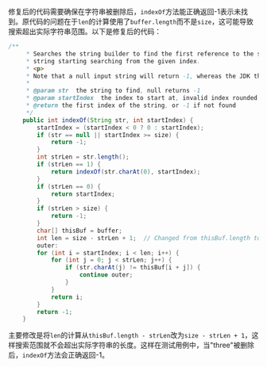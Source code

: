 修复后的代码需要确保在字符串被删除后，`indexOf`方法能正确返回-1表示未找到。原代码的问题在于`len`的计算使用了`buffer.length`而不是`size`，这可能导致搜索超出实际字符串范围。以下是修复后的代码：

```java
/**
     * Searches the string builder to find the first reference to the specified
     * string starting searching from the given index.
     * <p>
     * Note that a null input string will return -1, whereas the JDK throws an exception.
     * 
     * @param str  the string to find, null returns -1
     * @param startIndex  the index to start at, invalid index rounded to edge
     * @return the first index of the string, or -1 if not found
     */
    public int indexOf(String str, int startIndex) {
        startIndex = (startIndex < 0 ? 0 : startIndex);
        if (str == null || startIndex >= size) {
            return -1;
        }
        int strLen = str.length();
        if (strLen == 1) {
            return indexOf(str.charAt(0), startIndex);
        }
        if (strLen == 0) {
            return startIndex;
        }
        if (strLen > size) {
            return -1;
        }
        char[] thisBuf = buffer;
        int len = size - strLen + 1;  // Changed from thisBuf.length to size
        outer:
        for (int i = startIndex; i < len; i++) {
            for (int j = 0; j < strLen; j++) {
                if (str.charAt(j) != thisBuf[i + j]) {
                    continue outer;
                }
            }
            return i;
        }
        return -1;
    }
```

主要修改是将`len`的计算从`thisBuf.length - strLen`改为`size - strLen + 1`，这样搜索范围就不会超出实际字符串的长度。这样在测试用例中，当"three"被删除后，`indexOf`方法会正确返回-1。